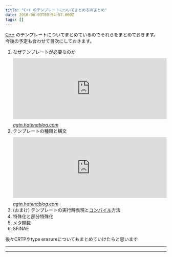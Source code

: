 ```yaml
---
title: "C++ のテンプレートについてまとめるのまとめ"
date: 2016-06-03T03:54:57.000Z
tags: []
---
```


<p><a class="keyword" href="http://d.hatena.ne.jp/keyword/C%2B%2B">C++</a> のテンプレートについてまとめているのでそれらをまとめておきます。<br/>
今後の予定も合わせて目次にしておきます。</p>

<ol>
<li>なぜテンプレートが必要なのか
 <iframe src="http://agtn.hatenablog.com/embed/2016/05/30/234647" title="C++ のテンプレートについてまとめる（１）なぜテンプレートが必要なのか - refer to 右上➚" class="embed-card embed-blogcard" scrolling="no" frameborder="0" style="display: block; width: 100%; height: 190px; max-width: 500px; margin: 10px 0px;"></iframe><cite class="hatena-citation"><a href="http://agtn.hatenablog.com/entry/2016/05/30/234647">agtn.hatenablog.com</a></cite></li>
<li>テンプレートの種類と構文
<iframe src="http://agtn.hatenablog.com/embed/2016/05/31/175756" title="C++ のテンプレートについてまとめる(２) テンプレートの種類と構文 - refer to 右上➚" class="embed-card embed-blogcard" scrolling="no" frameborder="0" style="display: block; width: 100%; height: 190px; max-width: 500px; margin: 10px 0px;"></iframe><cite class="hatena-citation"><a href="http://agtn.hatenablog.com/entry/2016/05/31/175756">agtn.hatenablog.com</a></cite></li>
<li>(おまけ) テンプレートの実行時表現と<a class="keyword" href="http://d.hatena.ne.jp/keyword/%A5%B3%A5%F3%A5%D1%A5%A4%A5%EB">コンパイル</a>方法</li>
<li>特殊化と部分特殊化</li>
<li>メタ関数</li>
<li>SFINAE</li>
</ol>

<p>後々CRTPやtype erasureについてもまとめていけたらと思います</p>

---

---
